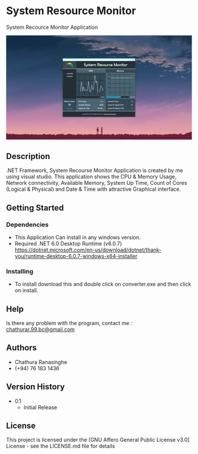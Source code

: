# System Resource Monitor

System Recource Monitor Application

![alt text](Photos/runing.PNG)

## Description

.NET Framework, System Recourse Monitor Application is created by me using visual studio. This application shows the CPU & Memory Usage, Network connectivity, Available Memory, System Up Time, Count of Cores (Logical & Physical) and Date & Time with attractive Graphical interface.

## Getting Started

### Dependencies

* This Application Can install in any windows version.
* Required .NET 6.0 Desktop Runtime (v6.0.7) https://dotnet.microsoft.com/en-us/download/dotnet/thank-you/runtime-desktop-6.0.7-windows-x64-installer

### Installing

* To install download this and double click on converter.exe and then click on install.

## Help

Is there any problem with the program, contact me : chathurar.99.bc@gmail.com

## Authors

* Chathura Ranasinghe
* (+94) 76 183 1436

## Version History

* 0.1
    * Initial Release

## License

This project is licensed under the [GNU Affero General Public License v3.0] License - see the LICENSE.md file for details
